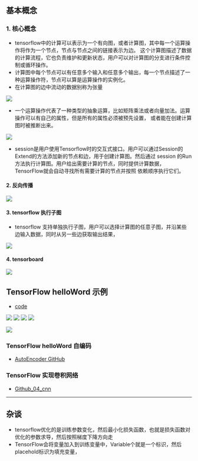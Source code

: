 ## 基本概念

### 1. 核心概念

* tensorflow中的计算可以表示为一个有向图，或者计算图，其中每一个运算操作将作为一个节点，节点与节点之间的链接表示为边。
这个计算图描述了数据的计算流程，它也负责维护和更新状态，用户可以对计算图的分支进行条件控制或循环操作。
* 计算图中每个节点可以有任意多个输入和任意多个输出，每一个节点描述了一种运算操作符，节点可以算是运算操作的实例化。
* 在计算图的边中流动的数据别称为张量

![](03.intro_tensorflow/计算图示例.jpg)

* 一个运算操作代表了一种类型的抽象运算，比如矩阵乘法或者向量加法。运算操作可以有自己的属性，但是所有的属性必须被预先设置，
或者能在创建计算图时被推断出来。

![](03.intro_tensorflow/TensorFlow内建运算操作.jpg)

* session是用户使用Tensorflow时的交互式接口。用户可以通过Session的Extend的方法添加新的节点和边，用于创建计算图。然后通过
session 的Run方法执行计算图。用户给出需要计算的节点，同时提供计算数据，TensorFlow就会自动寻找所有需要计算的节点并按照
依赖顺序执行它们。

#### 2. 反向传播
![](03.intro_tensorflow/tensorflow反向传播.jpg)

#### 3. tensorflow 执行子图
* tensorflow 支持单独执行子图，用户可以选择计算图的任意子图，并沿某些边输入数据，同时从另一些边获取输出结果，

![](03.intro_tensorflow/TensorFlow执行子图.png)


#### 4. tensorboard

![](03.intro_tensorflow/tensorboard.png)



## TensorFlow helloWord 示例

* [code](03.intro_tensorflow/tensorflow_手写体识别.py)

![](03.intro_tensorflow/不同数字可能对应特征权重.png)
![](03.intro_tensorflow/softmax_计算公式.png)
![](03.intro_tensorflow/tensorflow_手写体识别_loss.png)
![](03.intro_tensorflow/tensorflow_手写体识别_优化.png)

![](03.intro_tensorflow/tensorflow_手写体识别_整体流.JPG)


### TensorFlow helloWord 自编码

* [AutoEncoder GitHub](https://github.com/jiye-ML/AutoEncoder.git)



### TensorFlow 实现卷积网络

* [Github_04_cnn](https://github.com/jiye-ML/CNN)



--------







## 杂谈

* tensorflow优化的是训练参数变化，然后最小化损失函数，也就是损失函数对优化的参数求导，然后按照梯度下降方向走
* TensorFlow会将变量加入到训练变量中，Variable个就是一个标识，然后placehold标识为填充变量，

